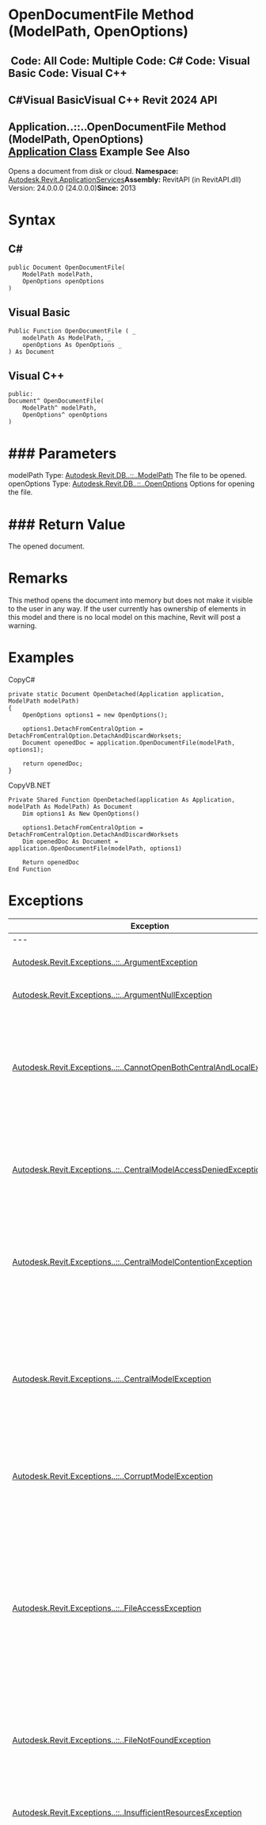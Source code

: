 # OpenDocumentFile Method (ModelPath, OpenOptions)

﻿
 Code: All Code: Multiple Code: C# Code: Visual Basic Code: Visual C++   
---  
C#Visual BasicVisual C++
Revit 2024 API  
---  
Application..::..OpenDocumentFile Method (ModelPath, OpenOptions)  
[Application Class](94db8ea8-d2c3-5e71-8030-466bcb8e4426.md "Application Class") Example See Also  
---  
Opens a document from disk or cloud. 
**Namespace:** [Autodesk.Revit.ApplicationServices](91957e18-2935-006c-83ab-3b5b9dbb5928.md "Autodesk.Revit.ApplicationServices Namespace")**Assembly:** RevitAPI (in RevitAPI.dll) Version: 24.0.0.0 (24.0.0.0)**Since:** 2013 
# Syntax
C#  
---  
```text
public Document OpenDocumentFile(
	ModelPath modelPath,
	OpenOptions openOptions
)
```
  
Visual Basic  
---  
```text
Public Function OpenDocumentFile ( _
	modelPath As ModelPath, _
	openOptions As OpenOptions _
) As Document
```
  
Visual C++  
---  
```text
public:
Document^ OpenDocumentFile(
	ModelPath^ modelPath, 
	OpenOptions^ openOptions
)
```
  
# ### Parameters
modelPath
    Type: [Autodesk.Revit.DB..::..ModelPath](40a84c72-e4b8-72ac-2f71-3216c66a11b3.md "ModelPath Class") The file to be opened. 
openOptions
    Type: [Autodesk.Revit.DB..::..OpenOptions](c0004971-3810-eeb8-72bd-e116886ec3c8.md "OpenOptions Class") Options for opening the file. 
# ### Return Value
The opened document. 
# Remarks
This method opens the document into memory but does not make it visible to the user in any way. If the user currently has ownership of elements in this model and there is no local model on this machine, Revit will post a warning. 
# Examples
CopyC#
```text
private static Document OpenDetached(Application application, ModelPath modelPath)
{
    OpenOptions options1 = new OpenOptions();

    options1.DetachFromCentralOption = DetachFromCentralOption.DetachAndDiscardWorksets;
    Document openedDoc = application.OpenDocumentFile(modelPath, options1);

    return openedDoc;
}
```

CopyVB.NET
```text
Private Shared Function OpenDetached(application As Application, modelPath As ModelPath) As Document
    Dim options1 As New OpenOptions()

    options1.DetachFromCentralOption = DetachFromCentralOption.DetachAndDiscardWorksets
    Dim openedDoc As Document = application.OpenDocumentFile(modelPath, options1)

    Return openedDoc
End Function
```

# Exceptions
| Exception | Condition |
| --- | --- |
| --- | --- |
| [Autodesk.Revit.Exceptions..::..ArgumentException](2e6e4206-97a8-dd4b-df5d-4269f4bb6088.md "ArgumentException Class") | The modelPath to be opened is empty. |
| [Autodesk.Revit.Exceptions..::..ArgumentNullException](631e1424-60f4-929b-4e52-dda9dcd26316.md "ArgumentNullException Class") | A non-optional argument was null |
| [Autodesk.Revit.Exceptions..::..CannotOpenBothCentralAndLocalException](13aac793-10be-9bed-90d8-5474a05f0fea.md "CannotOpenBothCentralAndLocalException Class") | Cannot open the local model and the central model in the same Revit session. You can close one to open the other in the same Revit session. |
| [Autodesk.Revit.Exceptions..::..CentralModelAccessDeniedException](3e38b7b1-1ee8-c7f0-6cdd-bacf67bf61f4.md "CentralModelAccessDeniedException Class") | Access to the central model was denied. A possible reason is because the model was under maintenance. |
| [Autodesk.Revit.Exceptions..::..CentralModelContentionException](ad511076-c435-23c1-5720-1205c4ed28b9.md "CentralModelContentionException Class") | The model on the RevitServer is being accessed by other users. -or- The central model is locked by another client. |
| [Autodesk.Revit.Exceptions..::..CentralModelException](0e2ac15f-ca64-42c3-b3ef-e6f7ca1cb59a.md "CentralModelException Class") | Revit encountered serious errors while trying to open the central model. -or- An internal error happened on the central model, please contact the server administrator. |
| [Autodesk.Revit.Exceptions..::..CorruptModelException](b1a877a7-6c68-c0e4-25c9-005ee153bc60.md "CorruptModelException Class") | There are too many corrupt elements to open this model. |
| [Autodesk.Revit.Exceptions..::..FileAccessException](187d56d7-0b37-699f-2abd-6ddebfa93f1e.md "FileAccessException Class") | File cannot be opened in Revit LT because it was last saved in a version of Revit prior to 8.1. -or- File has an invalid extension. Try changing the file's extension and opening it again. -or- File was saved by an application that was not developed or licensed by Autodesk. |
| [Autodesk.Revit.Exceptions..::..FileNotFoundException](73250198-dbc6-e760-4297-ec062f00f574.md "FileNotFoundException Class") | The modelPath to be opened doesn't exist. -or- File Not Found |
| [Autodesk.Revit.Exceptions..::..InsufficientResourcesException](658e57bc-6929-4883-d245-dcd832fed696.md "InsufficientResourcesException Class") | This computer does not have enough memory, disk space, or other necessary resource to open the model. |
| [Autodesk.Revit.Exceptions..::..InvalidOperationException](9e715f03-3884-e539-4dd6-8d7545733adc.md "InvalidOperationException Class") | Open is temporarily disabled. -or- The cloud model is not saved in current release of Revit. -or- The model is not allowed to access. -or- The document can not be opened. -or- Revit cannot save the transmitted model as a new central because it is already opened. |
| [Autodesk.Revit.Exceptions..::..OperationCanceledException](aea34480-ceb5-b49f-129d-0799e7bb1c21.md "OperationCanceledException Class") | Opening was canceled by the user or by an API event callback. |
| [Autodesk.Revit.Exceptions..::..RevitServerCommunicationException](a0003d89-0113-6623-65da-0db5c568bfb6.md "RevitServerCommunicationException Class") | The server-based central model could not be accessed because of a network communication error. |
| [Autodesk.Revit.Exceptions..::..RevitServerInternalException](6dcd093c-d643-07cd-535f-36ffa9d2db52.md "RevitServerInternalException Class") | An internal error happened on the server, please contact the server administrator. |
| [Autodesk.Revit.Exceptions..::..RevitServerUnauthorizedException](9e8c1efc-8719-fe01-f311-cfade7b177ed.md "RevitServerUnauthorizedException Class") | User is not authorized to access the cloud model. |
| [Autodesk.Revit.Exceptions..::..WrongUserException](e445bf18-84d1-83f2-6b24-45a6a6fe2bd9.md "WrongUserException Class") | The local file is not owned by the current user, who therefore is not allowed to modify it. |

# See Also
[Application Class](94db8ea8-d2c3-5e71-8030-466bcb8e4426.md "Application Class")
[OpenDocumentFile Overload](11420983-6d0d-0022-e24c-2361c4e42fba.md "OpenDocumentFile Method")
[Autodesk.Revit.ApplicationServices Namespace](91957e18-2935-006c-83ab-3b5b9dbb5928.md "Autodesk.Revit.ApplicationServices Namespace")
Send comments on this topic to [Autodesk](mailto:revitapifeedback%40autodesk.com?Subject=Revit 2024 API)